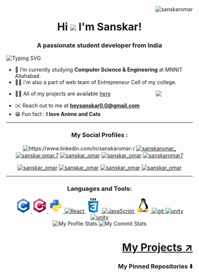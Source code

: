 <!-- title -->
<img align="right" src="https://komarev.com/ghpvc/?username=sanskaromar&color=00BB00&label=Profile+Views&style=flat" alt="sanskaromar" /> 
<h1 align="center">Hi  <img src="https://media.giphy.com/media/hvRJCLFzcasrR4ia7z/giphy.gif" width="30px"> I'm Sanskar!</h1>
<h3 align="center">A passionate student developer from India</h3>

<!-- typing svg -->
![Typing SVG](https://readme-typing-svg.herokuapp.com/?center=true&vCenter=true&width=1000&height=69&font=Comfortaa&color=20C20E&lines=Namaste+🙏;Check+out+my+Pinned+Repositories;Connect+with+me+for+Collaboration;Ask+me+about+anything,+I+am+happy+to+help;I+believe+in+cat+supremacy+:+\);)

<!-- visitor count 
<p align="right"> <img src="https://komarev.com/ghpvc/?username=sanskaromar&color=00BB00&label=Profile+Views&style=flat" alt="sanskaromar" /> </p>
-->
<!-- intro/ about -->
- 🏫 I’m currently studying **Computer Science & Engineering** at MNNIT Allahabad.
- 🧑‍🎓 i'm also a part of web team of Entrepreneur Cell of my college.
<img align="right" src="https://media.giphy.com/media/cKc0u9hyvZEOjD8V08/giphy.gif" width="100px" />

- 👨‍💻 All of my projects are available [here](https://sanskaromar.github.io/MyProjects/)
<!--
- 👯 I’m looking to collaborate on []()

- 🤝 I’m looking for help with [3](a3)
 -->
<!--
- 📝 I regularly write articles on [8](8)

- 💬 Ask me about **5**
-->
- ✉️ Reach out to me at **heysanskar0.0@gmail.com**
- 😁 Fun fact : **I love Anime and Cats**
<!--
- 📄 Know about my experiences [9](9)
-->


***

<!-- Contact me -->

<h3 align="center">My Social Profiles :</h3>
<div align="center" width="560px>
               
<a href="https://www.linkedin.com/in/sanskaromar-/" target="blank"><img align="center" src="https://www.vectorlogo.zone/logos/linkedin/linkedin-icon.svg" alt="https://www.linkedin.com/in/sanskaromar-/" height="30" width="30" /></a> 
<a href="https://twitter.com/sanskaromar_" target="blank"><img align="center" src="https://www.vectorlogo.zone/logos/twitter/twitter-tile.svg" alt="sanskaromar_" height="30" width="30" /></a> 
<a href="https://fb.com/sanskar.omar.7" target="blank"><img align="center" src="https://www.vectorlogo.zone/logos/facebook/facebook-tile.svg" alt="sanskar.omar.7" height="30" width="30" /></a>
<a href="https://instagram.com/sanskar_omar" target="blank"><img align="center" src="https://www.vectorlogo.zone/logos/instagram/instagram-icon.svg" alt="sanskar_omar" height="30" width="30" /></a>
<a href="https://gitlab.com/sanskar_omar" target="blank"><img align="center" src="https://www.vectorlogo.zone/logos/gitlab/gitlab-tile.svg" alt="sanskar_omar" height="30" width="30" /></a>
<a href="https://www.kaggle.com/sanskaromar7/" target="blank"><img align="center" src="https://www.vectorlogo.zone/logos/kaggle/kaggle-icon.svg" alt="sanskaromar7" height="30" width="30" /></a>


<a href="https://leetcode.com/sanskar_omar/" target="blank"><img align="center" src="https://cdn.jsdelivr.net/npm/simple-icons@3.0.1/icons/leetcode.svg" alt="sanskar_omar" height="30" width="30" /></a>
<a href="https://codeforces.com/profile/sanskar_omar" target="blank"><img align="center" src="https://cdn.jsdelivr.net/npm/simple-icons@3.0.1/icons/codeforces.svg" alt="sanskar_omar" height="30" width="30" /></a>
<a href="https://www.codechef.com/users/sanskar_omar" target="blank"><img align="center" src="https://cdn.jsdelivr.net/npm/simple-icons@3.1.0/icons/codechef.svg" alt="sanskar_omar" height="30" width="30" /></a>
<a href="https://www.hackerrank.com/sanskar_omar" target="blank"><img align="center" src="https://cdn.jsdelivr.net/npm/simple-icons@3.0.1/icons/hackerrank.svg" alt="sanskar_omar" height="30" width="30" /></a>


</div>

***

<!-- Languages and tools -->

<h3 align="center">Languages and Tools:</h3>

<div align="center"> 
<a href="https://www.cprogramming.com/" target="_blank"> <img src="https://raw.githubusercontent.com/devicons/devicon/master/icons/c/c-original.svg" alt="c" width="40" height="40"/> </a>
<a href="https://www.w3schools.com/cpp/" target="_blank"> <img src="https://raw.githubusercontent.com/devicons/devicon/master/icons/cplusplus/cplusplus-original.svg" alt="cplusplus" width="40" height="40"/>
</a> <a href="https://www.python.org" target="_blank"> <img src="https://raw.githubusercontent.com/devicons/devicon/master/icons/python/python-original.svg" alt="python" width="40" height="40"/> </a>
<!-- <a href="" target="_blank"> <img src="https://raw.githubusercontent.com/devicons/devicon/master/icons/java/java-original.svg" alt="java" width="40" height="40"/> </a> -->
<a href="" target="_blank"> <img src="https://www.vectorlogo.zone/logos/reactjs/reactjs-icon.svg" alt="React" width="40" height="40"/> </a>
<a href="https://www.w3schools.com/css/" target="_blank"> <img src="https://raw.githubusercontent.com/devicons/devicon/master/icons/css3/css3-original-wordmark.svg" alt="css3" width="40" height="40"/> </a>
<a href="" target="_blank"> <img src="https://www.vectorlogo.zone/logos/javascript/javascript-icon.svg" alt="JavaScript" width="40" height="40"/> </a>
<a href="https://www.linux.org/" target="_blank"> <img src="https://raw.githubusercontent.com/devicons/devicon/master/icons/linux/linux-original.svg" alt="linux" width="40" height="40"/> </a>
<a href="https://git-scm.com/" target="_blank" > <img src="https://www.vectorlogo.zone/logos/git-scm/git-scm-icon.svg" alt="git" width="40" height="40"/> </a>
<a href="https://unity.com/" target="_blank"> <img src="https://www.vectorlogo.zone/logos/unity3d/unity3d-icon.svg" alt="unity" width="40" height="40"/></a>
<a href="#" target="_blank"> <img src="https://www.vectorlogo.zone/logos/opencv/opencv-icon.svg" alt="unity" width="40" height="40"/></a>

                                                                                                                                                      
<!-- tools/language addition format
<a href="https://www.w3schools.com/cs/" target="_blank"> <img src="https://raw.githubusercontent.com/devicons/devicon/master/icons/csharp/csharp-original.svg" alt="csharp" width="40" height="40"/> </a> 
-->

</div>


<!-- language stats
<div align="center">
<img align="center" src="https://github-readme-stats.vercel.app/api/top-langs?username=sanskaromar&show_icons=true&locale=en&layout=compact&hide_border=true&theme=tokyonight&count_private=true" alt="sanskaromar" />
</div>
-->

<!-- profile stats -->

<div align="center">

<img width="48%" src="https://github-readme-stats.vercel.app/api?username=sanskaromar&show_icons=true&theme=tokyonight&hide_border=false&count_private=true" alt="My Profile Stats" />
<img width="48%" src="https://github-readme-streak-stats.herokuapp.com/?user=sanskaromar&hide_border=false&theme=tokyonight" alt="My Commit Stats" />
 
                                                                                                                                                  
  <!-- format for custum parameter with gradiant
theme 1: pink
                                                                                                                                                  
[![Sanskar's GitHub stats](https://github-readme-stats.vercel.app/api?username=sanskaromar&hide=contribs&show_icons=true&title_color=FFFFFF&text_color=DDDDDD&icon_color=DDDD00&bg_color=45,6F2232,950740,C3073F)](https://github.com/anuraghazra/github-readme-stats)
theme 2: black & purple
<img align="center" src="https://github-readme-stats.vercel.app/api?username=sanskaromar&include_all_commits=true&count_private=true&show_icons=true&line_height=25&title_color=7A7ADB&icon_color=2234AE&text_color=D3D3D3&bg_color=0,000000,130F40" alt="Sanskar Omar - Github Stats">
theme 3:
![Sanskar's GitHub stats](https://github-readme-stats.vercel.app/api?username=sanskaromar&hide=contribs&show_icons=true&title_color=6655CF1&text_color=45A29E&icon_color=665CF1&bg_color=45,0B0C10,1F2833)
-->

</div>

<!-- 
#### What am i working on:
I'm just a beginner here exploring various technologies and getting started with open source. Currently i am focusing on Competivie Programming with C++ and python for developement.<br> 
```diff
I love connecting with different people so if you want to say hi, I'll be happy to meet you :)
```
Ps. Did you know this? ⬇️
<!-- quote
![Quote](https://github-readme-quotes.herokuapp.com/quote?animation=grow_out_in)
-->

<!-- diabled 2.0 REASON - NOT WORKING 
<p><img align="right" src="https://github-readme-quotes.herokuapp.com/quote?animation=grow_out_in&layout=samuel&theme=dark" alt="A quote should be here but as you can see it could not be loaded due to some issues. Try reloading the page." /></p>
-->






<!--
Here are some ideas to get you started:
- 🔭 I’m currently working on ...
- 🌱 I’m currently learning ...
- 👯 I’m looking to collaborate on ...
- 🤔 I’m looking for help with ...
- 💬 Ask me about ...
- 📫 How to reach me: ...
- 😄 Pronouns: ...
- ⚡ Fun fact: ...

visitor count type 1

Your visitor Count:
![Visitor Count](https://profile-counter.glitch.me/{sanskaromar}/count.svg)

visitor count type 2

![](https://komarev.com/ghpvc/?username=sanskaromar&color=00BB00&label=Profile+Views&style=flat)

visitor counter type 3 
<p align="left"> <img src="https://komarev.com/ghpvc/?username=sanskaromar&label=Profile%20views&color=0e75b6&style=flat" alt="sanskaromar" /> </p>

github trophies 
<p align="left"> <a href="https://github.com/ryo-ma/github-profile-trophy"><img src="https://github-profile-trophy.vercel.app/?username=sanskaromar" alt="sanskaromar" /></a> </p>

twitter link 
<p align="right"> <a href="https://twitter.com/sanskaromar_" target="blank"><img src="https://img.shields.io/twitter/follow/sanskaromar_?logo=twitter&style=for-the-badge" alt="sanskaromar_" /></a> </p>

Contribution Graph
![](https://activity-graph.herokuapp.com/graph?username=sanskaromar&theme=github)

Cat gifs
1 - https://media.giphy.com/media/cKc0u9hyvZEOjD8V08/giphy.gif
2- Calm cat https://media.giphy.com/media/jZ1eCryPWmejUj1asK/giphy.gif
3- Animated calm cat https://media.giphy.com/media/QDGq4em0JiwGnRPxpi/giphy.gif
4- Happy dance cat https://media.giphy.com/media/Fqe2mXpM9FRle/giphy.gif
5- Sleepy kitty https://media.giphy.com/media/l0MYtNH6ZJPrlcOic/giphy.gif
-->


<!-- Resources Used

* https://github.com/DenverCoder1/readme-typing-svg  - for svg gif in bio
* https://github.com/anuraghazra/github-readme-stats - for readme stats

-->
<h1 align="right"><a href="https://sanskaromar.github.io/MyProjects/" target="_blank"> My Projects ↗️ </a></h1>
<h3 align="right"> My Pinned Repositories ⬇️ </h3> 

<!-- <img src="https://media.giphy.com/media/ic6zcBFAO2OcTH7D9O/giphy.gif" width="30px" /> -->
